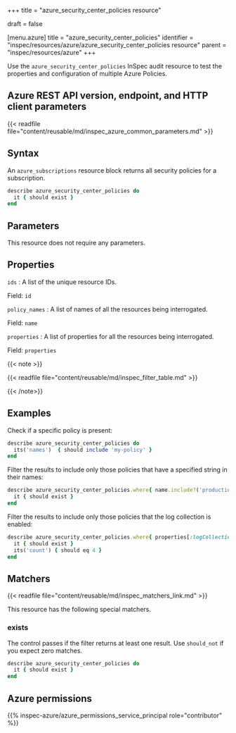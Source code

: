 +++
title = "azure_security_center_policies resource"

draft = false


[menu.azure]
title = "azure_security_center_policies"
identifier = "inspec/resources/azure/azure_security_center_policies resource"
parent = "inspec/resources/azure"
+++

Use the `azure_security_center_policies` InSpec audit resource to test the properties and configuration of multiple Azure Policies.

## Azure REST API version, endpoint, and HTTP client parameters

{{< readfile file="content/reusable/md/inspec_azure_common_parameters.md" >}}

## Syntax

An `azure_subscriptions` resource block returns all security policies for a subscription.

```ruby
describe azure_security_center_policies do
  it { should exist }
end
```

## Parameters

This resource does not require any parameters.

## Properties

`ids`
: A list of the unique resource IDs.

  Field: `id`

`policy_names`
: A list of names of all the resources being interrogated.

  Field: `name`

`properties`
: A list of properties for all the resources being interrogated.

  Field: `properties`

{{< note >}}

{{< readfile file="content/reusable/md/inspec_filter_table.md" >}}

{{< /note>}}

## Examples

Check if a specific policy is present:

```ruby
describe azure_security_center_policies do
  its('names')  { should include 'my-policy' }
end
```

Filter the results to include only those policies that have a specified string in their names:

```ruby
describe azure_security_center_policies.where{ name.include?('production') } do
  it { should exist }
end
```

Filter the results to include only those policies that the log collection is enabled:

```ruby
describe azure_security_center_policies.where{ properties[:logCollection] == 'On' } do
  it { should exist }
  its('count') { should eq 4 }
end
```

## Matchers

{{< readfile file="content/reusable/md/inspec_matchers_link.md" >}}

This resource has the following special matchers.

### exists

The control passes if the filter returns at least one result. Use `should_not` if you expect zero matches.

```ruby
describe azure_security_center_policies do
  it { should exist }
end
```

## Azure permissions

{{% inspec-azure/azure_permissions_service_principal role="contributor" %}}
